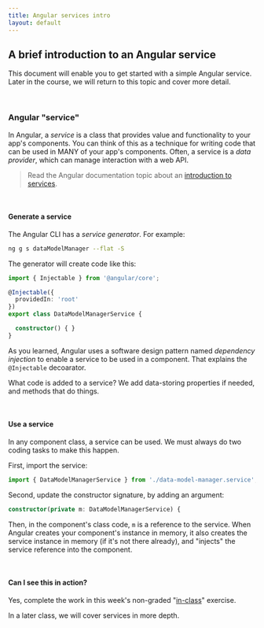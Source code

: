```yaml
---
title: Angular services intro
layout: default
---
```


## A brief introduction to an Angular service

This document will enable you to get started with a simple Angular service. Later in the course, we will return to this topic and cover more detail. 

<br>

### Angular "service" 

In Angular, a *service* is a class that provides value and functionality to your app's components. You can think of this as a technique for writing code that can be used in MANY of your app's components. Often, a service is a *data provider*, which can manage interaction with a web API. 

> Read the Angular documentation topic about an [introduction to services](https://angular.io/guide/architecture-services). 

<br>

#### Generate a service

The Angular CLI has a *service generator*. For example:

```bash
ng g s dataModelManager --flat -S
```

The generator will create code like this:

```ts
import { Injectable } from '@angular/core';

@Injectable({
  providedIn: 'root'
})
export class DataModelManagerService {

  constructor() { }
}
```

As you learned, Angular uses a software design pattern named *dependency injection* to enable a service to be used in a component. That explains the `@Injectable` decoarator. 

What code is added to a service? We add data-storing properties if needed, and methods that do things. 

<br>

#### Use a service

In any component class, a service can be used. We must always do two coding tasks to make this happen. 

First, import the service:

```ts
import { DataModelManagerService } from './data-model-manager.service';
```

Second, update the constructor signature, by adding an argument:

```ts
constructor(private m: DataModelManagerService) {
```

Then, in the component's class code, `m` is a reference to the service. When Angular creates your component's instance in memory, it also creates the service instance in memory (if it's not there already), and "injects" the service reference into the component. 

<br>

#### Can I see this in action?

Yes, complete the work in this week's non-graded "[in-class](https://bti425.ca/notes/week07-in-class)" exercise. 

In a later class, we will cover services in more depth. 

<br>
